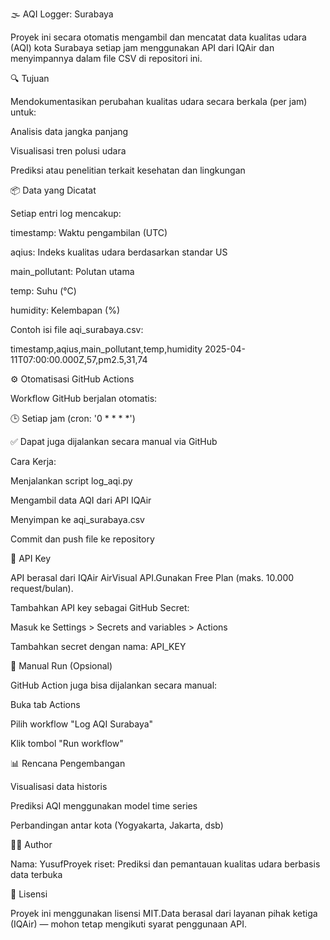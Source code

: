 🌫️ AQI Logger: Surabaya

Proyek ini secara otomatis mengambil dan mencatat data kualitas udara (AQI) kota Surabaya setiap jam menggunakan API dari IQAir dan menyimpannya dalam file CSV di repositori ini.

🔍 Tujuan

Mendokumentasikan perubahan kualitas udara secara berkala (per jam) untuk:

Analisis data jangka panjang

Visualisasi tren polusi udara

Prediksi atau penelitian terkait kesehatan dan lingkungan

📦 Data yang Dicatat

Setiap entri log mencakup:

timestamp: Waktu pengambilan (UTC)

aqius: Indeks kualitas udara berdasarkan standar US

main_pollutant: Polutan utama

temp: Suhu (°C)

humidity: Kelembapan (%)

Contoh isi file aqi_surabaya.csv:

timestamp,aqius,main_pollutant,temp,humidity
2025-04-11T07:00:00.000Z,57,pm2.5,31,74

⚙️ Otomatisasi GitHub Actions

Workflow GitHub berjalan otomatis:

🕒 Setiap jam (cron: '0 * * * *')

✅ Dapat juga dijalankan secara manual via GitHub

Cara Kerja:

Menjalankan script log_aqi.py

Mengambil data AQI dari API IQAir

Menyimpan ke aqi_surabaya.csv

Commit dan push file ke repository

🔐 API Key

API berasal dari IQAir AirVisual API.Gunakan Free Plan (maks. 10.000 request/bulan).

Tambahkan API key sebagai GitHub Secret:

Masuk ke Settings > Secrets and variables > Actions

Tambahkan secret dengan nama: API_KEY

🧪 Manual Run (Opsional)

GitHub Action juga bisa dijalankan secara manual:

Buka tab Actions

Pilih workflow "Log AQI Surabaya"

Klik tombol "Run workflow"

📊 Rencana Pengembangan

Visualisasi data historis

Prediksi AQI menggunakan model time series

Perbandingan antar kota (Yogyakarta, Jakarta, dsb)

👨‍💼 Author

Nama: YusufProyek riset: Prediksi dan pemantauan kualitas udara berbasis data terbuka

📄 Lisensi

Proyek ini menggunakan lisensi MIT.Data berasal dari layanan pihak ketiga (IQAir) — mohon tetap mengikuti syarat penggunaan API.

